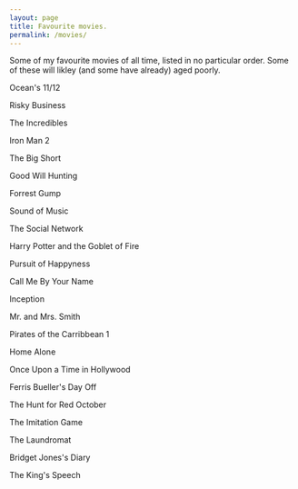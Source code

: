 ```yaml
---
layout: page
title: Favourite movies. 
permalink: /movies/
---
```


Some of my favourite movies of all time, listed in no particular order. Some of these will likley (and some have already) aged poorly. 

Ocean's 11/12 

Risky Business 

The Incredibles 

Iron Man 2 

The Big Short 

Good Will Hunting 

Forrest Gump

Sound of Music

The Social Network

Harry Potter and the Goblet of Fire 

Pursuit of Happyness

Call Me By Your Name

Inception 

Mr. and Mrs. Smith

Pirates of the Carribbean 1

Home Alone

Once Upon a Time in Hollywood

Ferris Bueller's Day Off

The Hunt for Red October 

The Imitation Game

The Laundromat

Bridget Jones's Diary

The King's Speech
